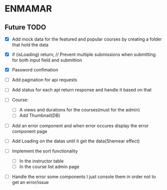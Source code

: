 # ENMAMAR

## Future TODO

- [x] Add mock data for the featured and popular courses by creating a folder that hold the data

- [x] if (isLoading) return; // Prevent multiple submissions when submitting. for both input field and submittion
- [x] Password confimation
- [ ] Add pagination for api requests
- [ ] Add status for each api return response and handle it based on that
- [ ] Course:
  - [ ] A views and durations for the courses(must for the admin)
  - [ ] Add Thumbnail(DB)
- [ ] Add an error component and when error occures display the error component page
- [ ] Add Loading on the datas until it get the data(Shemear effect)
- [ ] Implement the sort functionality
  - [ ] In the instructor table
  - [ ] In the course list admin page
- [ ] Handle the error some components I just console them in order not to get an error/issue
